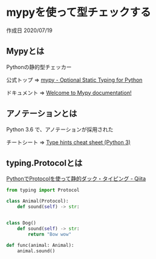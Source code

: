# mypyを使って型チェックする

作成日 2020/07/19

## Mypyとは

Pythonの静的型チェッカー

公式トップ => [mypy \- Optional Static Typing for Python](http://mypy-lang.org/)

ドキュメント => [Welcome to Mypy documentation\!](https://mypy.readthedocs.io/en/stable/)

## アノテーションとは

Python 3.6 で、アノテーションが採用された

チートシート => [Type hints cheat sheet \(Python 3\)](https://mypy.readthedocs.io/en/stable/cheat_sheet_py3.html)

## typing.Protocolとは

[PythonでProtocolを使って静的ダック・タイピング \- Qiita](https://qiita.com/spicy_laichi/items/29ef79eac29d61fcb503)

```python
from typing import Protocol

class Animal(Protocol):
    def sound(self) -> str:


class Dog()
    def sound(self) -> str:
        return "Bow wow"

def func(animal: Animal):
    animal.sound()
```
